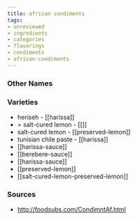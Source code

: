 ```yaml
---
title: african condiments
tags:
- unreviewed
- ingredients
- categories
- flavorings
- condiments
- african-condiments
---
```



### Other Names


### Varieties

* heriseh - [[harissa]]
* = salt-cured lemon - [[]]
* salt-cured lemon - [[preserved-lemon]]
* tunisian chile paste - [[harissa]]
* [[harissa-sauce]]
* [[berebere-sauce]]
* [[harissa-sauce]]
* [[preserved-lemon]]
* [[salt-cured-lemon-preserved-lemon]]

### Sources
* http://foodsubs.com/CondimntAf.html
